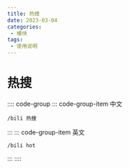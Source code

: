 ```yaml
---
title: 热搜
date: 2023-03-04
categories:
 - 模块
tags:
 - 使用说明
---
```


# 热搜

:::: code-group
::: code-group-item 中文
```
/bili 热搜
```
:::
::: code-group-item 英文
```
/bili hot
```
:::
::::
